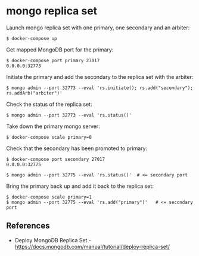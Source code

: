 mongo replica set
=================

Launch mongo replica set with one primary, one secondary and an arbiter:

    $ docker-compose up

Get mapped MongoDB port for the primary:

    $ docker-compose port primary 27017
    0.0.0.0:32773

Initiate the primary and add the secondary to the replica set with the arbiter:

    $ mongo admin --port 32773 --eval 'rs.initiate(); rs.add("secondary"); rs.addArb("arbiter")'

Check the status of the replica set:

    $ mongo admin --port 32773 --eval 'rs.status()'

Take down the primary mongo server:

    $ docker-compose scale primary=0

Check that the secondary has been promoted to primary:

    $ docker-compose port secondary 27017
    0.0.0.0:32775

    $ mongo admin --port 32775 --eval 'rs.status()'  # <= secondary port

Bring the primary back up and add it back to the replica set:

    $ docker-compose scale primary=1
    $ mongo admin --port 32775 --eval 'rs.add("primary")'   # <= secondary port

References
----------

  * Deploy MongoDB Replica Set - https://docs.mongodb.com/manual/tutorial/deploy-replica-set/
